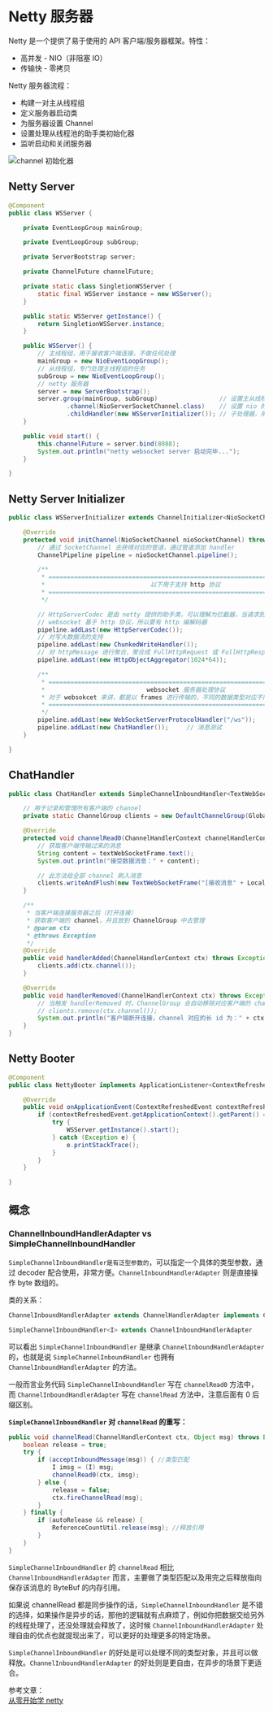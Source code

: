 # Netty 服务器

Netty 是一个提供了易于使用的 API 客户端/服务器框架。特性：

- 高并发 - NIO（非阻塞 IO）
- 传输快 - 零拷贝

Netty 服务器流程：

- 构建一对主从线程组
- 定义服务器启动类
- 为服务器设置 Channel
- 设置处理从线程池的助手类初始化器
- 监听启动和关闭服务器

![channel 初始化器](https://raw.githubusercontent.com/chanshiyucx/yoi/master/2019/Netty-服务器/11_channel_初始化器.png)

## Netty Server

```java
@Component
public class WSServer {

    private EventLoopGroup mainGroup;

    private EventLoopGroup subGroup;

    private ServerBootstrap server;

    private ChannelFuture channelFuture;

    private static class SingletionWSServer {
        static final WSServer instance = new WSServer();
    }

    public static WSServer getInstance() {
        return SingletionWSServer.instance;
    }

    public WSServer() {
        // 主线程组，用于接收客户端连接，不做任何处理
        mainGroup = new NioEventLoopGroup();
        // 从线程组，专门处理主线程组的任务
        subGroup = new NioEventLoopGroup();
        // netty 服务器
        server = new ServerBootstrap();
        server.group(mainGroup, subGroup)                 // 设置主从线程组
                .channel(NioServerSocketChannel.class)    // 设置 nio 的双向通道
                .childHandler(new WSServerInitializer()); // 子处理器，用于处理 subGroup
    }

    public void start() {
        this.channelFuture = server.bind(8088);
        System.out.println("netty websocket server 启动完毕...");
    }

}
```

## Netty Server Initializer

```java
public class WSServerInitializer extends ChannelInitializer<NioSocketChannel> {

    @Override
    protected void initChannel(NioSocketChannel nioSocketChannel) throws Exception {
        // 通过 SocketChannel 去获得对应的管道，通过管道添加 handler
        ChannelPipeline pipeline = nioSocketChannel.pipeline();

        /**
         * ==========================================================================
         *                             以下用于支持 http 协议
         * ==========================================================================
         */

        // HttpServerCodec 是由 netty 提供的助手类，可以理解为拦截器，当请求到服务端做解码，响应到客户端做编码
        // websocket 基于 http 协议，所以要有 http 编解码器
        pipeline.addLast(new HttpServerCodec());
        // 对写大数据流的支持
        pipeline.addLast(new ChunkedWriteHandler());
        // 对 httpMessage 进行聚合，聚合成 FullHttpRequest 或 FullHttpResponse，几乎在 netty 中的编程，都会使用到此 handler
        pipeline.addLast(new HttpObjectAggregator(1024*64));

        /**
         * ============================================================================
         *                            websocket 服务器处理协议
         * 对于 websokcet 来讲，都是以 frames 进行传输的，不同的数据类型对应不同的 frames 也不同
         * ============================================================================
         */
        pipeline.addLast(new WebSocketServerProtocolHandler("/ws"));
        pipeline.addLast(new ChatHandler());     // 消息测试
    }

}
```

## ChatHandler

```java
public class ChatHandler extends SimpleChannelInboundHandler<TextWebSocketFrame> {

    // 用于记录和管理所有客户端的 channel
    private static ChannelGroup clients = new DefaultChannelGroup(GlobalEventExecutor.INSTANCE);

    @Override
    protected void channelRead0(ChannelHandlerContext channelHandlerContext, TextWebSocketFrame textWebSocketFrame) throws Exception {
        // 获取客户端传输过来的消息
        String content = textWebSocketFrame.text();
        System.out.println("接受数据消息：" + content);

        // 此方法给全部 channel 刷入消息
        clients.writeAndFlush(new TextWebSocketFrame("[接收消息" + LocalDateTime.now() + "] " + content));
    }

    /**
     * 当客户端连接服务器之后（打开连接）
     * 获取客户端的 channel，并且放到 ChannelGroup 中去管理
     * @param ctx
     * @throws Exception
     */
    @Override
    public void handlerAdded(ChannelHandlerContext ctx) throws Exception {
        clients.add(ctx.channel());
    }

    @Override
    public void handlerRemoved(ChannelHandlerContext ctx) throws Exception {
        // 当触发 handlerRemoved 时，ChannelGroup 会自动移除对应客户端的 channel，无需手动移除
        // clients.remove(ctx.channel());
        System.out.println("客户端断开连接，channel 对应的长 id 为：" + ctx.channel().id().asLongText());
    }
}
```

## Netty Booter

```java
@Component
public class NettyBooter implements ApplicationListener<ContextRefreshedEvent> {

    @Override
    public void onApplicationEvent(ContextRefreshedEvent contextRefreshedEvent) {
        if (contextRefreshedEvent.getApplicationContext().getParent() == null) {
            try {
                WSServer.getInstance().start();
            } catch (Exception e) {
                e.printStackTrace();
            }
        }
    }

}
```

## 概念

### ChannelInboundHandlerAdapter vs SimpleChannelInboundHandler

`SimpleChannelInboundHandler是有泛型参数的`，可以指定一个具体的类型参数，通过 decoder 配合使用，非常方便。`ChannelInboundHandlerAdapter` 则是直接操作 byte 数组的。

类的关系：

```java
ChannelInboundHandlerAdapter extends ChannelHandlerAdapter implements ChannelInboundHandler

SimpleChannelInboundHandler<I> extends ChannelInboundHandlerAdapter
```

可以看出 `SimpleChannelInboundHandler` 是继承 `ChannelInboundHandlerAdapter` 的，也就是说 `SimpleChannelInboundHandler` 也拥有 `ChannelInboundHandlerAdapter` 的方法。

一般而言业务代码 `SimpleChannelInboundHandler` 写在 `channelRead0` 方法中，而 `ChannelInboundHandlerAdapter` 写在 `channelRead` 方法中，注意后面有 0 后缀区别。

**`SimpleChannelInboundHandler` 对 `channelRead` 的重写：**

```java
public void channelRead(ChannelHandlerContext ctx, Object msg) throws Exception {
    boolean release = true;
    try {
        if (acceptInboundMessage(msg)) { //类型匹配
            I imsg = (I) msg;
            channelRead0(ctx, imsg);
        } else {
            release = false;
            ctx.fireChannelRead(msg);
        }
    } finally {
        if (autoRelease && release) {
            ReferenceCountUtil.release(msg); //释放引用
        }
    }
}
```

`SimpleChannelInboundHandler` 的 `channelRead` 相比 `ChannelInboundHandlerAdapter` 而言，主要做了类型匹配以及用完之后释放指向保存该消息的 ByteBuf 的内存引用。

如果说 channelRead 都是同步操作的话，`SimpleChannelInboundHandler` 是不错的选择，如果操作是异步的话，那他的逻辑就有点麻烦了，例如你把数据交给另外的线程处理了，还没处理就会释放了，这时候 `ChannelInboundHandlerAdapter` 处理自由的优点也就提现出来了，可以更好的处理更多的特定场景。

`SimpleChannelInboundHandler` 的好处是可以处理不同的类型对象，并且可以做释放。`ChannelInboundHandlerAdapter` 的好处则是更自由，在异步的场景下更适合。

参考文章：  
[从零开始学 netty](https://www.imooc.com/article/27677)
